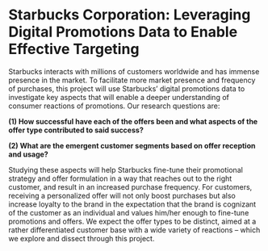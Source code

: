 # Starbucks Corporation: Leveraging Digital Promotions Data to Enable Effective Targeting

Starbucks interacts with millions of customers worldwide and has immense presence in the market. To facilitate more market presence and frequency of purchases, this project will use Starbucks’ digital promotions data to investigate key aspects that will enable a deeper understanding of consumer reactions of promotions. Our research questions are:

**(1) How successful have each of the offers been and what aspects of the offer type contributed to said success?**

**(2) What are the emergent customer segments based on offer reception and usage?**

Studying these aspects will help Starbucks fine-tune their promotional strategy and offer formulation in a way that reaches out to the right customer, and result in an increased purchase frequency. For customers, receiving a personalized offer will not only boost purchases but also increase loyalty to the brand in the expectation that the brand is cognizant of the customer as an individual and values him/her enough to fine-tune promotions and offers. We expect the offer types to be distinct, aimed at a rather differentiated customer base with a wide variety of reactions – which we explore and dissect through this project.
